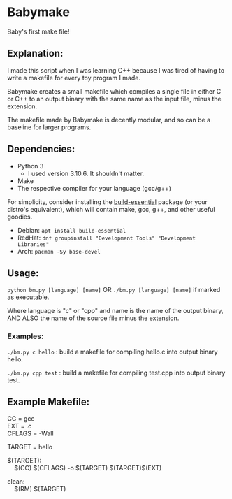 # Babymake  
Baby's first make file!  
  
## Explanation:  
I made this script when I was learning C++ because I was tired of having to write a makefile for every toy program I made.  
  
Babymake creates a small makefile which compiles a single file in either C or C++ to an output binary with the same name as the input file, minus the extension.  
  
The makefile made by Babymake is decently modular, and so can be a baseline for larger programs.  

## Dependencies:

 - Python 3 
	 - I used version 3.10.6. It shouldn't matter.
 - Make
 - The respective compiler for your language (gcc/g++)

For simplicity, consider installing the [build-essential](https://packages.debian.org/sid/build-essential) package (or your distro's equivalent), which will contain make, gcc, g++, and other useful goodies. 

 - Debian: `apt install build-essential`
 - RedHat: `dnf groupinstall "Development Tools" "Development Libraries"`
 - Arch: `pacman -Sy base-devel`
  
## Usage:  
`python bm.py [language] [name]` 
OR `./bm.py [language] [name]` if marked as executable.
  
Where language is "c" or "cpp" and name is the name of the output binary, AND ALSO the name of the source file minus the extension.  
  
### Examples:  
`./bm.py c hello` : build a makefile for compiling hello.c into output binary hello.  
  
`./bm.py cpp test` : build a makefile for compiling test.cpp into output binary test.  
  
## Example Makefile:  
  
CC = gcc  
EXT = .c  
CFLAGS = -Wall  
  
TARGET = hello  
  
\$(TARGET):  
&nbsp;&nbsp;&nbsp;&nbsp;\$(CC) \$(CFLAGS) -o \$(TARGET) \$(TARGET)\$(EXT)  
  
clean:  
&nbsp;&nbsp;&nbsp;&nbsp;\$(RM) \$(TARGET)

